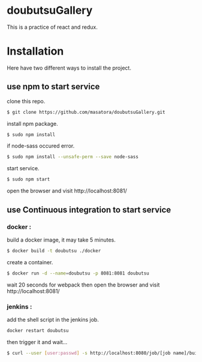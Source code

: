 # doubutsuGallery
This is a practice of react and redux.

# Installation
Here have two different ways to install the project.
## use npm to start service
clone this repo.
```bash
$ git clone https://github.com/masatora/doubutsuGallery.git
```
install npm package.
```bash
$ sudo npm install
```
if node-sass occured error.
```bash   
$ sudo npm install --unsafe-perm --save node-sass
```
start service.
```bash
$ sudo npm start
```
open the browser and visit http://localhost:8081/

## use Continuous integration to start service
### docker :
build a docker image, it may take 5 minutes.
```bash
$ docker build -t doubutsu ./docker
```
create a container.
```bash
$ docker run -d --name=doubutsu -p 8081:8081 doubutsu
```
wait 20 seconds for webpack then open the browser and visit http://localhost:8081/
### jenkins :
add the shell script in the jenkins job.
```bash
docker restart doubutsu
```
then trigger it and wait...
```bash
$ curl --user [user:passwd] -s http://localhost:8080/job/[job name]/build?token=[token]
```
